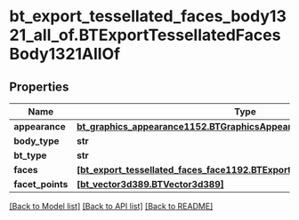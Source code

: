 # bt_export_tessellated_faces_body1321_all_of.BTExportTessellatedFacesBody1321AllOf

## Properties
Name | Type | Description | Notes
------------ | ------------- | ------------- | -------------
**appearance** | [**bt_graphics_appearance1152.BTGraphicsAppearance1152**](BTGraphicsAppearance1152.md) |  | [optional] 
**body_type** | **str** |  | [optional] 
**bt_type** | **str** |  | [optional] 
**faces** | [**[bt_export_tessellated_faces_face1192.BTExportTessellatedFacesFace1192]**](BTExportTessellatedFacesFace1192.md) |  | [optional] 
**facet_points** | [**[bt_vector3d389.BTVector3d389]**](BTVector3d389.md) |  | [optional] 

[[Back to Model list]](../README.md#documentation-for-models) [[Back to API list]](../README.md#documentation-for-api-endpoints) [[Back to README]](../README.md)


